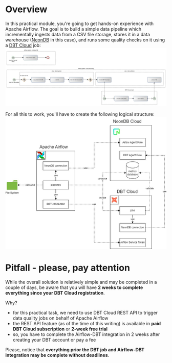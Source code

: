 # Overview
In this practical module, you're going to get hands-on experience with Apache Airflow. The goal is to build a simple data pipeline which incrementally ingests data from a CSV file storage, stores it in a data warehouse ([NeonDB](https://neon.tech/) in this case), and runs some quality checks on it using a [DBT Cloud](https://www.getdbt.com/product/dbt-cloud) job:
![](materials/airflow-pipelines.jpg)

For all this to work, you'll have to create the following logical structure:
![](materials/data-quality-solution-structure.jpg)
# Pitfall - please, pay attention
While the overall solution is relatively simple and may be completed in a couple of days, be aware that you will have **2 weeks to complete everything since your DBT Cloud registration**.

Why?
- for this practical task, we need to use DBT Cloud REST API to trigger data quality jobs on behalf of Apache Airflow
- the REST API feature (as of the time of this writing) is available in **paid DBT Cloud subscription** or **2-week free trial**
- so, you have to complete the Airflow-DBT integration in 2 weeks after creating your DBT account or pay a fee

Please, notice that **everything prior the DBT job and Airflow-DBT integration may be complete without deadlines**.